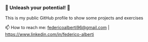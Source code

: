 ### 👾 Unleash your potential! 👾

This is my public GitHub profile to show some projects and exercises

📫 How to reach me: federicoalberti96@gmail.com | https://www.linkedin.com/in/federico-alberti

